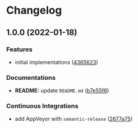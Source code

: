 # Changelog

## 1.0.0 (2022-01-18)


### Features

* initial implementations ([4365623](https://github.com/extra2000/steamcmd-podman/commit/436562312ae807bacf78bc0050267bcc9e91f256))


### Documentations

* **README:** update `README.md` ([b7e55f6](https://github.com/extra2000/steamcmd-podman/commit/b7e55f6137bae205450356f39742049391e8be12))


### Continuous Integrations

* add AppVeyor with `semantic-release` ([2677a75](https://github.com/extra2000/steamcmd-podman/commit/2677a756cce802c8a2cc51a72756a3f85144988d))
